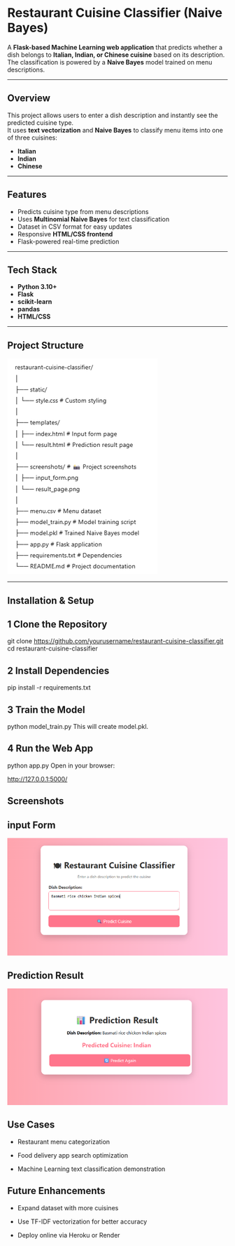 #  Restaurant Cuisine Classifier (Naive Bayes)

A **Flask-based Machine Learning web application** that predicts whether a dish belongs to **Italian, Indian, or Chinese cuisine** based on its description.  
The classification is powered by a **Naive Bayes** model trained on menu descriptions.

---

##  Overview
This project allows users to enter a dish description and instantly see the predicted cuisine type.  
It uses **text vectorization** and **Naive Bayes** to classify menu items into one of three cuisines:
-  **Italian**
-  **Indian**
-  **Chinese**

---

##  Features
-  Predicts cuisine type from menu descriptions
-  Uses **Multinomial Naive Bayes** for text classification
-  Dataset in CSV format for easy updates
-  Responsive **HTML/CSS frontend**
-  Flask-powered real-time prediction

---

##  Tech Stack
- **Python 3.10+**
- **Flask**
- **scikit-learn**
- **pandas**
- **HTML/CSS**

---

##  Project Structure
![structure](image.png)


---

##  Installation & Setup

## 1️ Clone the Repository
git clone https://github.com/yourusername/restaurant-cuisine-classifier.git
cd restaurant-cuisine-classifier


## 2️ Install Dependencies

pip install -r requirements.txt

## 3️ Train the Model

python model_train.py
This will create model.pkl.


## 4️ Run the Web App

python app.py
Open in your browser:

http://127.0.0.1:5000/

##  Screenshots
## input Form

![alt text](input.png)

 ## Prediction Result

![alt text](result.png)

##  Use Cases
 - Restaurant menu categorization

 - Food delivery app search optimization

 - Machine Learning text classification demonstration

##  Future Enhancements
 - Expand dataset with more cuisines

 - Use TF-IDF vectorization for better accuracy

 - Deploy online via Heroku or Render
